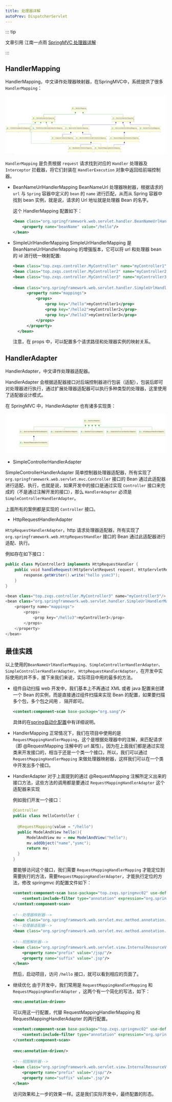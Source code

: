 ```yaml
---
title: 处理器详解
autoPrev: DispatcherServlet
---
```

::: tip

文章引用 江南一点雨 [SpringMVC 处理器详解](http://itboyhub.com/2021/01/28/springmvc-handler/)

:::


## HandlerMapping

HandlerMapping，中文译作处理器映射器，在SpringMVC中，系统提供了很多 `HandlerMapping`：

![spring6](/blogImg/ssm/springmvc2.png)

`HandlerMapping` 是负责根据 `request` 请求找到对应的 `Handler` 处理器及 `Interceptor` 拦截器，将它们封装在 `HandlerExecution` 对象中返回给前端控制器。

* BeanNameUrlHandlerMapping
  BeanNameUrl 处理器映射器，根据请求的 `url` 与 `Spring` 容器中定义的 `bean` 的 `name` 进行匹配，从而从 Spring 容器中找到 bean 实例，就是说，请求的 Url 地址就是处理器 Bean 的名字。

  这个 HandlerMapping 配置如下：

  ```xml
  <bean class="org.springframework.web.servlet.handler.BeanNameUrlHandlerMapping" id="handlerMapping">
      <property name="beanName" value="/hello"/>
  </bean>
  ```

* SimpleUrlHandlerMapping
  SimpleUrlHandlerMapping 是 BeanNameUrlHandlerMapping 的增强版本，它可以将 url 和处理器 bean 的 id 进行统一映射配置:

  ```xml
  <bean class="top.zxqs.controller.MyController" name="myController1"/>
  <bean class="top.zxqs.controller.MyController2" name="myController2"/>
  <bean class="top.zxqs.controller.MyController3" name="myController3"/>

  <bean class="org.springframework.web.servlet.handler.SimpleUrlHandlerMapping" id="handlerMapping">
        <property name="mappings">
            <props>
                <prop key="/hello">myController1</prop>
                <prop key="/hello2">myController2</prop>
                <prop key="/hello3">myController3</prop>
            </props>
        </property>
    </bean>
  ```

  注意，在 props 中，可以配置多个请求路径和处理器实例的映射关系。


## HandlerAdapter

HandlerAdapter，中文译作处理器适配器。

HandlerAdapter 会根据适配器接口对后端控制器进行包装（适配），包装后即可对处理器进行执行，通过扩展处理器适配器可以执行多种类型的处理器，这里使用了适配器设计模式。

在 SpringMVC 中，HandlerAdapter 也有诸多实现类：

![spring3](/blogImg/ssm/springmvc3.png)

* SimpleControllerHandlerAdapter

SimpleControllerHandlerAdapter 简单控制器处理器适配器，所有实现了 `org.springframework.web.servlet.mvc.Controller` 接口的 Bean 通过此适配器进行适配、执行，也就是说，如果开发中的接口是通过实现 `Controller` 接口来完成的（不是通过注解开发的接口），那么 `HandlerAdapter` 必须是 `SimpleControllerHandlerAdapter`。

上面所有的案例都是实现的 `Controller` 接口。

* HttpRequestHandlerAdapter

`HttpRequestHandlerAdapter`，http 请求处理器适配器，所有实现了 `org.springframework.web.HttpRequestHandler` 接口的 Bean 通过此适配器进行适配、执行。

例如存在如下接口：

```java
public class MyController3 implements HttpRequestHandler {
    public void handleRequest(HttpServletRequest request, HttpServletResponse response) throws ServletException, IOException {
        response.getWriter().write("hello ysmc3");
    }
}
```

```java
<bean class="top.zxqs.controller.MyController3" name="myController3"/>
<bean class="org.springframework.web.servlet.handler.SimpleUrlHandlerMapping" id="handlerMapping">
    <property name="mappings">
        <props>
            <prop key="/hello3">myController3</prop>
        </props>
    </property>
</bean>
```

## 最佳实践

以上使用的`BeanNameUrlHandlerMapping`、`SimpleControllerHandlerAdapter`、`SimpleControllerHandlerAdapter`、`HttpRequestHandlerAdapter`，在开发中实际使用的并不多，接下来我们来说，实际项目中用的最多的方法。

* 组件自动扫描
  web 开发中，我们基本上不再通过 XML 或者 java 配置来创建一个 Bean 的实例，而是直接通过组件扫描来实现 Bean 的配置，如果要扫描多个包，多个包之间用 `，` 隔开即可。

  ```xml
  <context:component-scan base-package="org.sang"/>
  ```
  具体的在[spring自动化配置](../spring/authConfigure.html#XML配置自动化扫描)中有详细说明。

* HandlerMapping
  正常情况下，我们在项目中使用的是 `RequestMappingHandlerMapping`，这个是根据处理器中的注解，来匹配请求（即 @RequestMapping 注解中的 url 属性）。因为在上面我们都是通过实现类来开发接口的，相当于还是一个类一个接口，所以，我们可以通过 `RequestMappingHandlerMapping` 来做处理器映射器，这样我们可以在一个类中开发出多个接口。

* HandlerAdapter
  对于上面提到的通过 @RequestMapping 注解所定义出来的接口方法，这些方法的调用都是要通过 `RequestMappingHandlerAdapter` 这个适配器来实现

  例如我们开发一个接口：

  ```java
  @Controller
  public class HelloContoller {

    @RequestMapping(value = "/hello")
    public ModelAndView hello(){
        ModelAndView mv = new ModelAndView("hello");
        mv.addObject("name","ysmc");
        return mv;
    }
  }
  ```
  要能够访问这个接口，我们需要 `RequestMappingHandlerMapping` 才能定位到需要执行的方法，需要`RequestMappingHandlerAdapter`，才能执行定位的方法，修改 springmvc 的配置文件如下：

  ```xml
  <context:component-scan base-package="top.zxqs.springmvc02" use-default-filters="false">
      <context:include-filter type="annotation" expression="org.springframework.stereotype.Controller"/>
  </context:component-scan>

  <!--处理器映射器-->
  <bean class="org.springframework.web.servlet.mvc.method.annotation.RequestMappingHandlerMapping" id="handlerMapping"/>
  <!--处理器适配器-->
  <bean class="org.springframework.web.servlet.mvc.method.annotation.RequestMappingHandlerAdapter" id="handlerAdapter"/>

  <!--视图解析器-->
  <bean class="org.springframework.web.servlet.view.InternalResourceViewResolver" id="viewResolver">
      <property name="prefix" value="/jsp/"/>
      <property name="suffix" value=".jsp"/>
  </bean>
  ```
  然后，启动项目，访问 `/hello` 接口，就可以看到相应的页面了。

* 继续优化
  由于开发中，我们常用是 `RequestMappingHandlerMapping` 和 `RequestMappingHandlerAdapter` ，这两个有一个简化的写法，如下：

  ```xml
  <mvc:annotation-driven>
  ```

  可以用这一行配置，代替 RequestMappingHandlerMapping 和 RequestMappingHandlerAdapter 的两行配置。

  ```xml
  <context:component-scan base-package="top.zxqs.springmvc02" use-default-filters="false">
      <context:include-filter type="annotation" expression="org.springframework.stereotype.Controller"/>
  </context:component-scan>

  <mvc:annotation-driven/>

  <!--视图解析器-->
  <bean class="org.springframework.web.servlet.view.InternalResourceViewResolver" id="viewResolver">
      <property name="prefix" value="/jsp/"/>
      <property name="suffix" value=".jsp"/>
  </bean>
  ```

  访问效果和上一步的效果一样。这是我们实际开发中，最终配置的形态。













